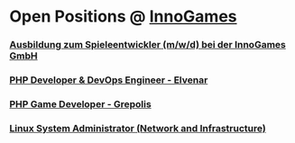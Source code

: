 # Open Positions @ [InnoGames](https://www.innogames.com/career/detail/job?s=github_jobs_repo)

### [Ausbildung zum Spieleentwickler \(m/w/d\) bei der InnoGames GmbH](ausbildung-zum-spieleentwickler-m-w-d-bei-der-innogames-gmbh.md)
### [PHP Developer & DevOps Engineer - Elvenar](php-developer-&-devops-engineer-elvenar.md)
### [PHP Game Developer - Grepolis](php-game-developer-grepolis.md)
### [Linux System Administrator \(Network and Infrastructure\)](linux-system-administrator-network-and-infrastructure.md)

